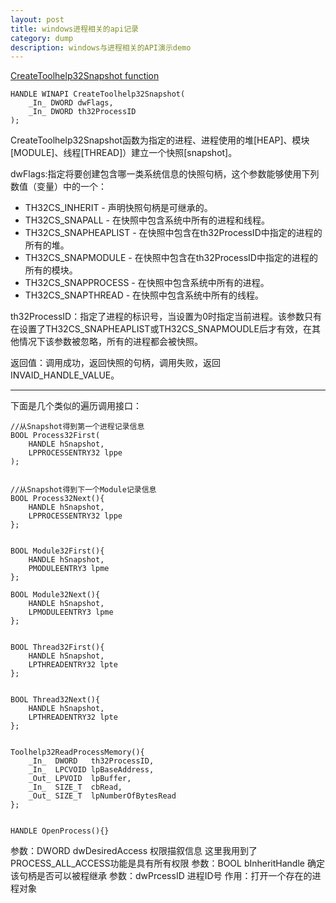 ```yaml
---
layout: post
title: windows进程相关的api记录
category: dump
description: windows与进程相关的API演示demo
---
```



[CreateToolhelp32Snapshot function](https://msdn.microsoft.com/en-us/library/windows/desktop/ms682489(v=vs.85).aspx)

	HANDLE WINAPI CreateToolhelp32Snapshot(
		_In_ DWORD dwFlags,
		_In_ DWORD th32ProcessID
	);


CreateToolhelp32Snapshot函数为指定的进程、进程使用的堆[HEAP]、模块[MODULE]、线程[THREAD]）建立一个快照[snapshot]。

dwFlags:指定将要创建包含哪一类系统信息的快照句柄，这个参数能够使用下列数值（变量）中的一个：  
* TH32CS_INHERIT - 声明快照句柄是可继承的。
* TH32CS_SNAPALL - 在快照中包含系统中所有的进程和线程。
* TH32CS_SNAPHEAPLIST - 在快照中包含在th32ProcessID中指定的进程的所有的堆。
* TH32CS_SNAPMODULE - 在快照中包含在th32ProcessID中指定的进程的所有的模块。
* TH32CS_SNAPPROCESS - 在快照中包含系统中所有的进程。
* TH32CS_SNAPTHREAD - 在快照中包含系统中所有的线程。


th32ProcessID：指定了进程的标识号，当设置为0时指定当前进程。该参数只有在设置了TH32CS_SNAPHEAPLIST或TH32CS_SNAPMOUDLE后才有效，在其他情况下该参数被忽略，所有的进程都会被快照。


返回值：调用成功，返回快照的句柄，调用失败，返回INVAID_HANDLE_VALUE。

-------

下面是几个类似的遍历调用接口：

	//从Snapshot得到第一个进程记录信息
	BOOL Process32First(
		HANDLE hSnapshot,
		LPPROCESSENTRY32 lppe
    );
	

	//从Snapshot得到下一个Module记录信息
	BOOL Process32Next(){
		HANDLE hSnapshot,
		LPPROCESSENTRY32 lppe 
	};


	BOOL Module32First(){
		HANDLE hSnapshot,
		PMODULEENTRY3 lpme
	};

	BOOL Module32Next(){
		HANDLE hSnapshot,
		LPMODULEENTRY3 lpme
	};


	BOOL Thread32First(){
		HANDLE hSnapshot,
		LPTHREADENTRY32 lpte
	};


	BOOL Thread32Next(){
		HANDLE hSnapshot,
		LPTHREADENTRY32 lpte
	};

	
	Toolhelp32ReadProcessMemory(){
		_In_  DWORD   th32ProcessID,
		_In_  LPCVOID lpBaseAddress,
		_Out_ LPVOID  lpBuffer,
		_In_  SIZE_T  cbRead,
		_Out_ SIZE_T  lpNumberOfBytesRead
	};
	
	
	HANDLE OpenProcess(){}
	
参数：DWORD dwDesiredAccess 权限描叙信息
这里我用到了PROCESS_ALL_ACCESS功能是具有所有权限
参数：BOOL bInheritHandle 确定该句柄是否可以被程继承
参数：dwPrcessID 进程ID号
作用：打开一个存在的进程对象